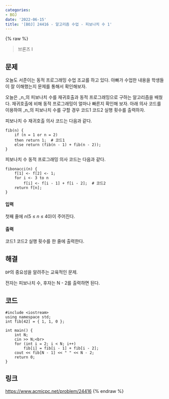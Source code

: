 ```yaml
---
categories:
- BOJ
date: '2022-06-15'
title: '[BOJ] 24416 - 알고리즘 수업 - 피보나치 수 1'
---
```


{% raw %}
> 브론즈 I<br>

## 문제
오늘도 서준이는 동적 프로그래밍 수업 조교를 하고 있다. 아빠가 수업한 내용을 학생들이 잘 이해했는지 문제를 통해서 확인해보자.

오늘은  _n_의 피보나치 수를 재귀호출과 동적 프로그래밍으로 구하는 알고리즘을 배웠다. 재귀호출에 비해 동적 프로그래밍이 얼마나 빠른지 확인해 보자. 아래 의사 코드를 이용하여 _n_의 피보나치 수를 구할 경우 코드1 코드2 실행 횟수를 출력하자.

피보나치 수 재귀호출 의사 코드는 다음과 같다.
```
fib(n) {
    if (n = 1 or n = 2)
    then return 1;  # 코드1
    else return (fib(n - 1) + fib(n - 2));
}
```
피보나치 수 동적 프로그래밍 의사 코드는 다음과 같다.
```
fibonacci(n) {
    f[1] <- f[2] <- 1;
    for i <- 3 to n
        f[i] <- f[i - 1] + f[i - 2];  # 코드2
    return f[n];
}
```
#### 입력
첫째 줄에  _n_(5 ≤ _n_ ≤ 40)이 주어진다.

#### 출력
코드1 코드2 실행 횟수를 한 줄에 출력한다.

## 해결
`DP`의 중요성을 알려주는 교육적인 문제.

전자는 피보나치 수, 후자는 N - 2를 출력하면 된다.

## 코드
```
#include <iostream>
using namespace std;
int fib[42] = { 1, 1, 0 };

int main() {
	int N;
	cin >> N;<br>
	for (int i = 2; i < N; i++)
		fib[i] = fib[i - 1] + fib[i - 2];
	cout << fib[N - 1] << " " << N - 2;
	return 0;
}
```

## 링크
https://www.acmicpc.net/problem/24416
{% endraw %}